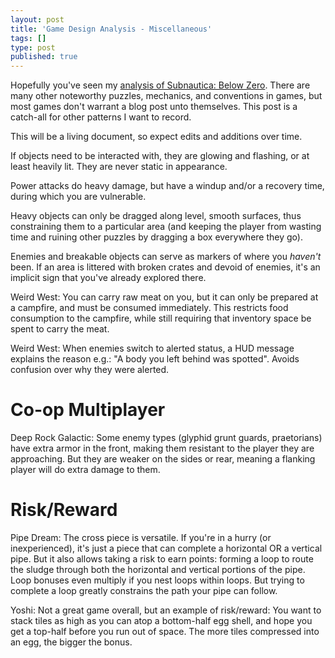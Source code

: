 ```yaml
---
layout: post
title: 'Game Design Analysis - Miscellaneous'
tags: []
type: post
published: true
---
```


Hopefully you've seen my [analysis of Subnautica: Below Zero](https://jay.mcgavren.com/2022/09/14/subnautica-below-zero-game-design-analysis.html). There are many other noteworthy puzzles, mechanics, and conventions in games, but most games don't warrant a blog post unto themselves. This post is a catch-all for other patterns I want to record.

This will be a living document, so expect edits and additions over time.

<!--more-->

If objects need to be interacted with, they are glowing and flashing, or at least heavily lit. They are never static in appearance.

Power attacks do heavy damage, but have a windup and/or a recovery time, during which you are vulnerable.

Heavy objects can only be dragged along level, smooth surfaces, thus constraining them to a particular area (and keeping the player from wasting time and ruining other puzzles by dragging a box everywhere they go).

Enemies and breakable objects can serve as markers of where you _haven't_ been. If an area is littered with broken crates and devoid of enemies, it's an implicit sign that you've already explored there.

Weird West: You can carry raw meat on you, but it can only be prepared at a campfire, and must be consumed immediately. This restricts food consumption to the campfire, while still requiring that inventory space be spent to carry the meat.

Weird West: When enemies switch to alerted status, a HUD message explains the reason e.g.: "A body you left behind was spotted". Avoids confusion over why they were alerted.

# Co-op Multiplayer

Deep Rock Galactic: Some enemy types (glyphid grunt guards, praetorians) have extra armor in the front, making them resistant to the player they are approaching. But they are weaker on the sides or rear, meaning a flanking player will do extra damage to them.

# Risk/Reward

Pipe Dream: The cross piece is versatile. If you're in a hurry (or inexperienced), it's just a piece that can complete a horizontal OR a vertical pipe. But it also allows taking a risk to earn points: forming a loop to route the sludge through both the horizontal and vertical portions of the pipe. Loop bonuses even multiply if you nest loops within loops. But trying to complete a loop greatly constrains the path your pipe can follow.

Yoshi: Not a great game overall, but an example of risk/reward: You want to stack tiles as high as you can atop a bottom-half egg shell, and hope you get a top-half before you run out of space. The more tiles compressed into an egg, the bigger the bonus.
